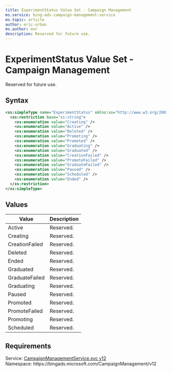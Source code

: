 ```yaml
---
title: ExperimentStatus Value Set - Campaign Management
ms.service: bing-ads-campaign-management-service
ms.topic: article
author: eric-urban
ms.author: eur
description: Reserved for future use.
---
```

# ExperimentStatus Value Set - Campaign Management
Reserved for future use.

## Syntax
```xml
<xs:simpleType name="ExperimentStatus" xmlns:xs="http://www.w3.org/2001/XMLSchema">
  <xs:restriction base="xs:string">
    <xs:enumeration value="Creating" />
    <xs:enumeration value="Active" />
    <xs:enumeration value="Deleted" />
    <xs:enumeration value="Promoting" />
    <xs:enumeration value="Promoted" />
    <xs:enumeration value="Graduating" />
    <xs:enumeration value="Graduated" />
    <xs:enumeration value="CreationFailed" />
    <xs:enumeration value="PromoteFailed" />
    <xs:enumeration value="GraduateFailed" />
    <xs:enumeration value="Paused" />
    <xs:enumeration value="Scheduled" />
    <xs:enumeration value="Ended" />
  </xs:restriction>
</xs:simpleType>
```

## <a name="values"></a>Values

|Value|Description|
|-----------|---------------|
|<a name="active"></a>Active|Reserved.|
|<a name="creating"></a>Creating|Reserved.|
|<a name="creationfailed"></a>CreationFailed|Reserved.|
|<a name="deleted"></a>Deleted|Reserved.|
|<a name="ended"></a>Ended|Reserved.|
|<a name="graduated"></a>Graduated|Reserved.|
|<a name="graduatefailed"></a>GraduateFailed|Reserved.|
|<a name="graduating"></a>Graduating|Reserved.|
|<a name="paused"></a>Paused|Reserved.|
|<a name="promoted"></a>Promoted|Reserved.|
|<a name="promotefailed"></a>PromoteFailed|Reserved.|
|<a name="promoting"></a>Promoting|Reserved.|
|<a name="scheduled"></a>Scheduled|Reserved.|

## Requirements
Service: [CampaignManagementService.svc v12](https://campaign.api.bingads.microsoft.com/Api/Advertiser/CampaignManagement/v12/CampaignManagementService.svc)  
Namespace: https\://bingads.microsoft.com/CampaignManagement/v12  

